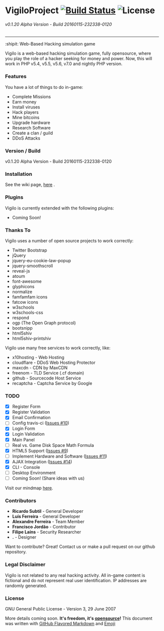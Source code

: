 # VigiloProject [![Build Status](https://travis-ci.org/vigiloproject/vigilo.svg?branch=master)](https://travis-ci.org/vigiloproject/vigilo) ![License](https://img.shields.io/badge/License-GNU_GPL-lightgrey.svg)
###### v0.1.20 Alpha Version - Build 20160115-232338-0120
------------------------------------------
:shipit: Web-Based Hacking simulation game

Vigilo is a web-based hacking simulation game, fully opensource, where you play the role of a hacker seeking for money and power. Now, this will work in PHP v5.4, v5.5, v5.6, v7.0 and nightly PHP version.

### Features
You have a lot of things to do in-game:
  - Complete Missions
  - Earn money
  - Install viruses
  - Hack players
  - Mine bitcoins
  - Upgrade hardware
  - Research Software
  - Create a clan / guild
  - DDoS Attacks

### Version / Build
v0.1.20 Alpha Version - Build 20160115-232338-0120

### Installation
See the wiki page, [here](https://github.com/vigiloproject/vigilo/wiki/Installation) .

### Plugins
Vigilo is currently extended with the following plugins:
* Coming Soon!

### Thanks To
Vigilo uses a number of open source projects to work correctly:

* Twitter Bootstrap
* jQuery
* jquery-eu-cookie-law-popup
* jquery-smoothscroll
* reveal-js
* atoum
* font-awesome
* glyphicons
* normalize
* famfamfam icons
* fatcow icons
* w3schools
* w3schools-css
* respond
* ogp (The Open Graph protocol)
* bootsnipp
* html5shiv
* html5shiv-printshiv

Vigilo use many free services to work correctly, like:
* x10hosting - Web Hosting
* cloudflare - DDoS Web Hosting Protector
* maxcdn - CDN by MaxCDN
* freenom - TLD Service (.cf domain)
* github - Sourcecode Host Service
* recaptcha - Captcha Service by Google

### TODO
 - [x] Register Form
 - [x] Register Validation
 - [x] Email Confirmation
 - [ ] Config travis-ci ([Issues #10](https://github.com/vigiloproject/vigilo/issues/10))
 - [x] Login Form
 - [x] Login Validation
 - [x] Main Panel
 - [ ] Real vs. Game Disk Space Math Formula
 - [x] HTML5 Support ([Issues #9](https://github.com/vigiloproject/vigilo/issues/9))
 - [ ] Implement Hardware and Software ([Issues #11](https://github.com/vigiloproject/vigilo/issues/11))
 - [x] AJAX Integration ([Issues #14](https://github.com/vigiloproject/vigilo/issues/14))
 - [x] CLI - Console
 - [ ] Desktop Environment
 - [ ] Coming Soon! (Share ideas with us)

Visit our mindmap [here](http://repository.vigilo.cf/mindmap/).

### Contributors
 - **Ricardo Subtil** - General Developer
 - **Luís Ferreira** - General Developer
 - **Alexandre Ferreira** - Team Member
 - **Francisco Jordão** - Contributor
 - **Filipe Laíns** - Security Researcher
 - **.** - Designer

Want to contribute? Great! Contact us or make a pull request on our github repository.

### Legal Disclaimer
Vigilo is not related to any real hacking activity. All in-game content is fictional and do not represent real user identification. IP addresses are randomly generated.

### License
GNU General Public License - Version 3, 29 June 2007

More details coming soon. **It's freedom, it's [opensource](https://opensource.org/)!**
This document was written with [GitHub Flavored Markdown](https://guides.github.com/features/mastering-markdown/) and [Emoji](http://www.emoji-cheat-sheet.com/)
